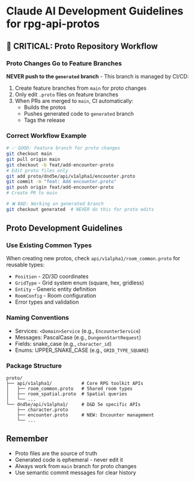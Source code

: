 # Claude AI Development Guidelines for rpg-api-protos

## 🚨 CRITICAL: Proto Repository Workflow

### Proto Changes Go to Feature Branches
**NEVER push to the `generated` branch** - This branch is managed by CI/CD:
1. Create feature branches from `main` for proto changes
2. Only edit `.proto` files on feature branches
3. When PRs are merged to `main`, CI automatically:
   - Builds the protos
   - Pushes generated code to `generated` branch
   - Tags the release

### Correct Workflow Example
```bash
# ✅ GOOD: Feature branch for proto changes
git checkout main
git pull origin main
git checkout -b feat/add-encounter-proto
# Edit proto files only
git add proto/dnd5e/api/v1alpha1/encounter.proto
git commit -m "feat: Add encounter.proto"
git push origin feat/add-encounter-proto
# Create PR to main

# ❌ BAD: Working on generated branch
git checkout generated  # NEVER do this for proto edits
```

## Proto Development Guidelines

### Use Existing Common Types
When creating new protos, check `api/v1alpha1/room_common.proto` for reusable types:
- `Position` - 2D/3D coordinates
- `GridType` - Grid system enum (square, hex, gridless)
- `Entity` - Generic entity definition
- `RoomConfig` - Room configuration
- Error types and validation

### Naming Conventions
- Services: `<Domain>Service` (e.g., `EncounterService`)
- Messages: PascalCase (e.g., `DungeonStartRequest`)
- Fields: snake_case (e.g., `character_id`)
- Enums: UPPER_SNAKE_CASE (e.g., `GRID_TYPE_SQUARE`)

### Package Structure
```
proto/
├── api/v1alpha1/           # Core RPG toolkit APIs
│   ├── room_common.proto   # Shared room types
│   ├── room_spatial.proto  # Spatial queries
│   └── ...
└── dnd5e/api/v1alpha1/     # D&D 5e specific APIs
    ├── character.proto
    ├── encounter.proto     # NEW: Encounter management
    └── ...
```

## Remember
- Proto files are the source of truth
- Generated code is ephemeral - never edit it
- Always work from `main` branch for proto changes
- Use semantic commit messages for clear history
